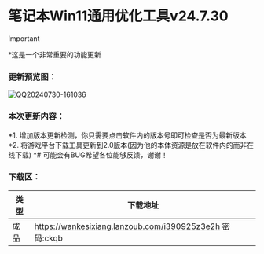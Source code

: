 # 笔记本Win11通用优化工具v24.7.30



> [!IMPORTANT]
> *这是一个非常重要的功能更新



### 更新预览图：
![QQ20240730-161036](https://github.com/user-attachments/assets/56a5a2ae-03f3-4bd0-b09b-1af7ba22032e)



### 本次更新内容：
*1. 增加版本更新检测，你只需要点击软件内的版本号即可检查是否为最新版本
*2. 将游戏平台下载工具更新到2.0版本(因为他的本体资源是放在软件内的而非在线下载)
*# 可能会有BUG希望各位能够反馈，谢谢！


### 下载区：


| 类型      | 下载地址 |
| ----------- | ----------- |
| 成品  |https://wankesixiang.lanzoub.com/i390925z3e2h 密码:ckqb       |